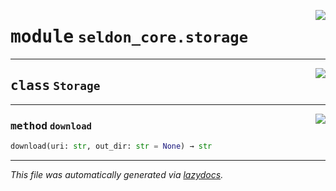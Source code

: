 <!-- markdownlint-disable -->

<a href="../seldon_core/storage#L0"><img align="right" style="float:right;" src="https://img.shields.io/badge/-source-cccccc?style=flat-square"></a>

# <kbd>module</kbd> `seldon_core.storage`






---

<a href="../seldon_core/storage/Storage#L28"><img align="right" style="float:right;" src="https://img.shields.io/badge/-source-cccccc?style=flat-square"></a>

## <kbd>class</kbd> `Storage`







---

<a href="../seldon_core/storage/download#L29"><img align="right" style="float:right;" src="https://img.shields.io/badge/-source-cccccc?style=flat-square"></a>

### <kbd>method</kbd> `download`

```python
download(uri: str, out_dir: str = None) → str
```








---

_This file was automatically generated via [lazydocs](https://github.com/ml-tooling/lazydocs)._
